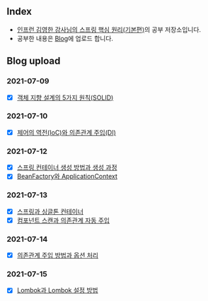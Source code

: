 ## Index
 + [인프런 김영한 강사님의 스프링 핵심 원리(기본편)](https://www.inflearn.com/course/%EC%8A%A4%ED%94%84%EB%A7%81-%ED%95%B5%EC%8B%AC-%EC%9B%90%EB%A6%AC-%EA%B8%B0%EB%B3%B8%ED%8E%B8)의 공부 저장소입니다.
 + 공부한 내용은 [Blog](https://blog.naver.com/wanyong0919)에 업로드 합니다.

## Blog upload
### 2021-07-09
- [X] [객체 지향 설계의 5가지 원칙(SOLID)](https://blog.naver.com/wanyong0919/222426102979)
### 2021-07-10
- [X] [제어의 역전(IoC)와 의존관계 주입(DI)](https://blog.naver.com/wanyong0919/222426245991)
### 2021-07-12
- [X] [스프링 컨테이너 생성 방법과 생성 과정](https://blog.naver.com/wanyong0919/222428112399)
- [X] [BeanFactory와 ApplicationContext](https://blog.naver.com/wanyong0919/222428137683)
### 2021-07-13
- [X] [스프링과 싱글톤 컨테이너](https://blog.naver.com/wanyong0919/222429361920)
- [X] [컴포넌트 스캔과 의존관계 자동 주입](https://blog.naver.com/wanyong0919/222430565587)
### 2021-07-14
- [X] [의존관계 주입 방법과 옵션 처리](https://blog.naver.com/wanyong0919/222431887971)
### 2021-07-15
- [X] [Lombok과 Lombok 설정 방법](https://blog.naver.com/wanyong0919/222431991417)
